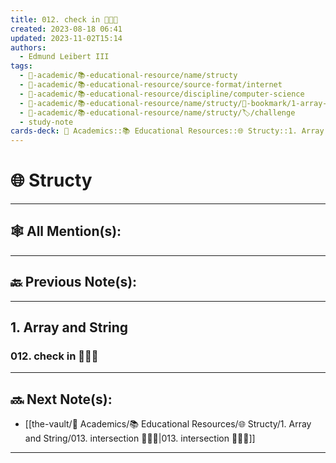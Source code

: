 ```yaml
---
title: 012. check in 👨🏻‍🏫
created: 2023-08-18 06:41
updated: 2023-11-02T15:14
authors:
  - Edmund Leibert III
tags:
  - 🔴-academic/📚-educational-resource/name/structy
  - 🔴-academic/📚-educational-resource/source-format/internet
  - 🔴-academic/📚-educational-resource/discipline/computer-science
  - 🔴-academic/📚-educational-resource/name/structy/🔖-bookmark/1-array-and-string/012-check-in-👨🏻‍🏫
  - 🔴-academic/📚-educational-resource/name/structy/🏷️/challenge
  - study-note
cards-deck: 🔴 Academics::📚 Educational Resources::🌐 Structy::1. Array and String::012. check in 👨🏻‍🏫
---
```


#  🌐 Structy

---

## 🕸️ All Mention(s): 

---

## 🔙 Previous Note(s):

---

## 1. Array and String


### **012. check in 👨🏻‍🏫**



---

## 🔜 Next Note(s):
- [[the-vault/🔴 Academics/📚 Educational Resources/🌐 Structy/1. Array and String/013. intersection 👨🏽‍💻|013. intersection 👨🏽‍💻]]

---




